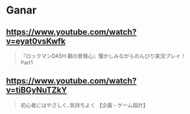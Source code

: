 # Ganar

## https://www.youtube.com/watch?v=eyat0vsKwfk

> 『ロックマンDASH 鋼の冒険心』懐かしみながらのんびり実況プレイ！ Part1

## https://www.youtube.com/watch?v=tiBGyNuTZkY

>  初心者にはやさしく､気持ちよく 【企画・ゲーム設計】 
